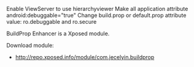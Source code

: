 Enable ViewServer to use hierarchyviewer
Make all application attribute android:debuggable="true"
Change build.prop or default.prop attribute value: ro.debuggable and ro.secure

BuildProp Enhancer is a Xposed module.

Download module:
- http://repo.xposed.info/module/com.jecelyin.buildprop